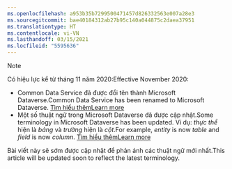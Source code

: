 ```yaml
---
ms.openlocfilehash: a953b35b7299500471457d826332563e007a28e3
ms.sourcegitcommit: bae40184312ab27b95c140a044875c2daea37951
ms.translationtype: HT
ms.contentlocale: vi-VN
ms.lasthandoff: 03/15/2021
ms.locfileid: "5595636"
---
```

> [!NOTE]
> <span data-ttu-id="de692-101">Có hiệu lực kể từ tháng 11 năm 2020:</span><span class="sxs-lookup"><span data-stu-id="de692-101">Effective November 2020:</span></span>
> - <span data-ttu-id="de692-102">Common Data Service đã được đổi tên thành Microsoft Dataverse.</span><span class="sxs-lookup"><span data-stu-id="de692-102">Common Data Service has been renamed to Microsoft Dataverse.</span></span> [<span data-ttu-id="de692-103">Tìm hiểu thêm</span><span class="sxs-lookup"><span data-stu-id="de692-103">Learn more</span></span>](https://aka.ms/PAuAppBlog)
> - <span data-ttu-id="de692-104">Một số thuật ngữ trong Microsoft Dataverse đã được cập nhật.</span><span class="sxs-lookup"><span data-stu-id="de692-104">Some terminology in Microsoft Dataverse has been updated.</span></span> <span data-ttu-id="de692-105">Ví dụ: *thực thể* hiện là *bảng* và *trường* hiện là *cột*.</span><span class="sxs-lookup"><span data-stu-id="de692-105">For example, *entity* is now *table* and *field* is now *column*.</span></span> [<span data-ttu-id="de692-106">Tìm hiểu thêm</span><span class="sxs-lookup"><span data-stu-id="de692-106">Learn more</span></span>](/powerapps/maker/data-platform/data-platform-intro)
>
> <span data-ttu-id="de692-107">Bài viết này sẽ sớm được cập nhật để phản ánh các thuật ngữ mới nhất.</span><span class="sxs-lookup"><span data-stu-id="de692-107">This article will be updated soon to reflect the latest terminology.</span></span>